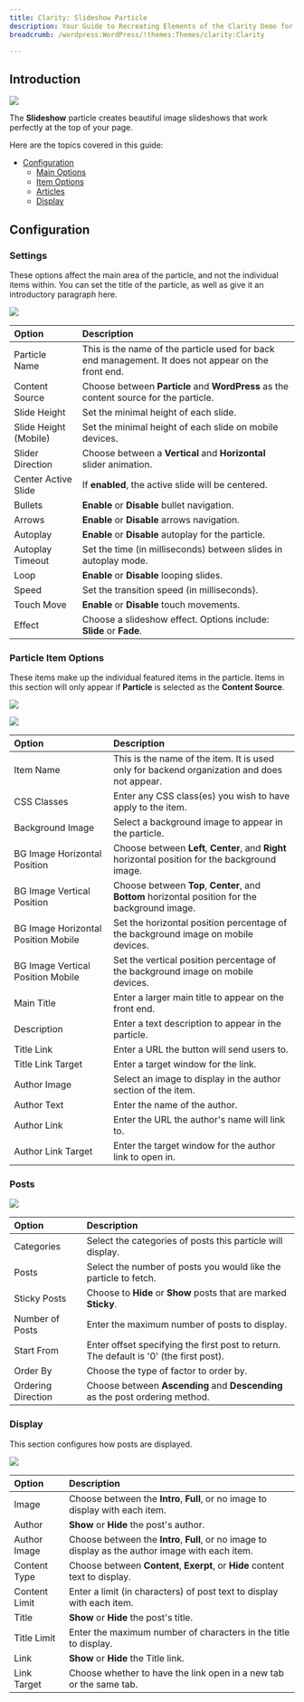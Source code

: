 ```yaml
---
title: Clarity: Slideshow Particle
description: Your Guide to Recreating Elements of the Clarity Demo for WordPress
breadcrumb: /wordpress:WordPress/!themes:Themes/clarity:Clarity

---
```


## Introduction

![](assets/particle_slideshow1.png)

The **Slideshow** particle creates beautiful image slideshows that work perfectly at the top of your page.

Here are the topics covered in this guide:

* [Configuration](#configuration)
    - [Main Options](#settings)
    - [Item Options](#particle-item-options)
    - [Articles](#articles)
    - [Display](#display)

## Configuration

### Settings

These options affect the main area of the particle, and not the individual items within. You can set the title of the particle, as well as give it an introductory paragraph here.

![](assets/particle_slideshow2.png)

| Option                | Description                                                                                               |
| :----------------     | :-------------------------------------------------------------------------------------------------------- |
| Particle Name         | This is the name of the particle used for back end management. It does not appear on the front end.       |
| Content Source        | Choose between **Particle** and **WordPress** as the content source for the particle.                     |
| Slide Height          | Set the minimal height of each slide.                                                                     |
| Slide Height (Mobile) | Set the minimal height of each slide on mobile devices.                                                   |
| Slider Direction      | Choose between a **Vertical** and **Horizontal** slider animation.                                        |
| Center Active Slide   | If **enabled**, the active slide will be centered.                                                        |
| Bullets               | **Enable** or **Disable** bullet navigation.                                                              |
| Arrows                | **Enable** or **Disable** arrows navigation.                                                              |
| Autoplay              | **Enable** or **Disable** autoplay for the particle.                                                      |
| Autoplay Timeout      | Set the time (in milliseconds) between slides in autoplay mode.                                           |
| Loop                  | **Enable** or **Disable** looping slides.                                                                 |
| Speed                 | Set the transition speed (in milliseconds).                                                               |
| Touch Move            | **Enable** or **Disable** touch movements.                                                                |
| Effect                | Choose a slideshow effect. Options include: **Slide** or **Fade**.                                        |

### Particle Item Options

These items make up the individual featured items in the particle. Items in this section will only appear if **Particle** is selected as the **Content Source**.

![](assets/particle_slideshow3.png)

![](assets/particle_slideshow4.png)

| Option                              | Description                                                                                      |
| :----------------------             | :--------------------------------------------------------------------------------------          |
| Item Name                           | This is the name of the item. It is used only for backend organization and does not appear.      |
| CSS Classes                         | Enter any CSS class(es) you wish to have apply to the item.                                      |
| Background Image                    | Select a background image to appear in the particle.                                             |
| BG Image Horizontal Position        | Choose between **Left**, **Center**, and **Right** horizontal position for the background image. |
| BG Image Vertical Position          | Choose between **Top**, **Center**, and **Bottom** horizontal position for the background image. |
| BG Image Horizontal Position Mobile | Set the horizontal position percentage of the background image on mobile devices.                |
| BG Image Vertical Position Mobile   | Set the vertical position percentage of the background image on mobile devices.                  |
| Main Title                          | Enter a larger main title to appear on the front end.                                            |
| Description                         | Enter a text description to appear in the particle.                                              |
| Title Link                          | Enter a URL the button will send users to.                                                       |
| Title Link Target                   | Enter a target window for the link.                                                              |
| Author Image                        | Select an image to display in the author section of the item.                                    |
| Author Text                         | Enter the name of the author.                                                                    |
| Author Link                         | Enter the URL the author's name will link to.                                                    |
| Author Link Target                  | Enter the target window for the author link to open in.                                          |

### Posts

![](assets/particle_slideshow5.png)

| Option             | Description                                                                            |
| :-----             | :-----                                                                                 |
| Categories         | Select the categories of posts this particle will display.                             |
| Posts              | Select the number of posts you would like the particle to fetch.                       |
| Sticky Posts       | Choose to **Hide** or **Show** posts that are marked **Sticky**.                       |
| Number of Posts    | Enter the maximum number of posts to display.                                          |
| Start From         | Enter offset specifying the first post to return. The default is '0' (the first post). |
| Order By           | Choose the type of factor to order by.                                                 |
| Ordering Direction | Choose between **Ascending** and **Descending** as the post ordering method.           |

### Display

This section configures how posts are displayed.

![](assets/particle_slideshow6.png)

| Option        | Description                                                                                         |
| :------------ | :-------------------------------------------------------------------------------------------------- |
| Image         | Choose between the **Intro**, **Full**, or no image to display with each item.                      |
| Author        | **Show** or **Hide** the post's author.                                                             |
| Author Image  | Choose between the **Intro**, **Full**, or no image to display as the author image with each item.  |
| Content Type  | Choose between **Content**, **Exerpt**, or **Hide** content text to display.                        |
| Content Limit | Enter a limit (in characters) of post text to display with each item.                               |
| Title         | **Show** or **Hide** the post's title.                                                              |
| Title Limit   | Enter the maximum number of characters in the title to display.                                     |
| Link          | **Show** or **Hide** the Title link.                                                                |
| Link Target   | Choose whether to have the link open in a new tab or the same tab.                                  |
